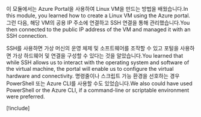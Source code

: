 <span data-ttu-id="c4f14-101">이 모듈에서는 Azure Portal을 사용하여 Linux VM을 만드는 방법을 배웠습니다.</span><span class="sxs-lookup"><span data-stu-id="c4f14-101">In this module, you learned how to create a Linux VM using the Azure portal.</span></span> <span data-ttu-id="c4f14-102">그런 다음, 해당 VM의 공용 IP 주소에 연결하고 SSH 연결을 통해 관리했습니다.</span><span class="sxs-lookup"><span data-stu-id="c4f14-102">You then connected to the public IP address of the VM and managed it with an SSH connection.</span></span> 

<span data-ttu-id="c4f14-103">SSH를 사용하면 가상 머신의 운영 체제 및 소프트웨어를 조작할 수 있고 포털을 사용하면 가상 하드웨어 및 연결을 구성할 수 있다는 것을 알았습니다.</span><span class="sxs-lookup"><span data-stu-id="c4f14-103">You learned that while SSH allows us to interact with the operating system and software of the virtual machine, the portal will enable us to configure the virtual hardware and connectivity.</span></span> <span data-ttu-id="c4f14-104">명령줄이나 스크립트 가능 환경을 선호하는 경우 PowerShell 또는 Azure CLI를 사용할 수도 있었습니다.</span><span class="sxs-lookup"><span data-stu-id="c4f14-104">We also could have used PowerShell or the Azure CLI, if a command-line or scriptable environment were preferred.</span></span>

<!-- Cleanup sandbox -->
[!include[](../../../includes/azure-sandbox-cleanup.md)]
